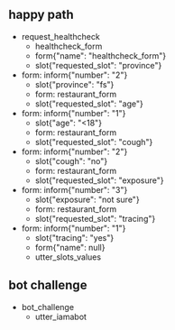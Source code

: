 ## happy path
* request_healthcheck
    - healthcheck_form
    - form{"name": "healthcheck_form"}
    - slot{"requested_slot": "province"}
* form: inform{"number": "2"}
    - slot{"province": "fs"}
    - form: restaurant_form
    - slot{"requested_slot": "age"}
* form: inform{"number": "1"}
    - slot{"age": "<18"}
    - form: restaurant_form
    - slot{"requested_slot": "cough"}
* form: inform{"number": "2"}
    - slot{"cough": "no"}
    - form: restaurant_form
    - slot{"requested_slot": "exposure"}
* form: inform{"number": "3"}
    - slot{"exposure": "not sure"}
    - form: restaurant_form
    - slot{"requested_slot": "tracing"}
* form: inform{"number": "1"}
    - slot{"tracing": "yes"}
    - form{"name": null}
    - utter_slots_values

## bot challenge
* bot_challenge
  - utter_iamabot
